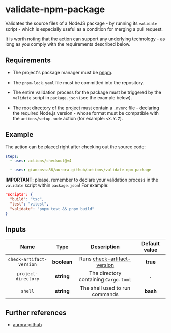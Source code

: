 # validate-npm-package

Validates the source files of a NodeJS package - by running its `validate` script - which is especially useful as a condition for merging a pull request.

It is worth noting that the action can support any underlying technology - as long as you comply with the requirements described below.

## Requirements

- The project's package manager must be [pnpm](https://pnpm.io/).

- The `pnpm-lock.yaml` file must be committed into the repository.

- The entire validation process for the package must be triggered by the `validate` script in `package.json` (see the example below).

- The root directory of the project must contain a `.nvmrc` file - declaring the required Node.js version - whose format must be compatible with the `actions/setup-node` action (for example: `vX.Y.Z`).

## Example

The action can be placed right after checking out the source code:

```yaml
steps:
  - uses: actions/checkout@v4

  - uses: giancosta86/aurora-github/actions/validate-npm-package
```

**IMPORTANT**: please, remember to declare your validation process in the `validate` script within `package.json`! For example:

```json
"scripts": {
  "build": "tsc",
  "test": "vitest",
  "validate": "pnpm test && pnpm build"
}
```

## Inputs

|           Name           |    Type     |                            Description                             | Default value |
| :----------------------: | :---------: | :----------------------------------------------------------------: | :-----------: |
| `check-artifact-version` | **boolean** | Runs [check-artifact-version](../check-artifact-version/README.md) |   **true**    |
|   `project-directory`    | **string**  |               The directory containing `Cargo.toml`                |     **.**     |
|         `shell`          | **string**  |                   The shell used to run commands                   |   **bash**    |

## Further references

- [aurora-github](../../README.md)
